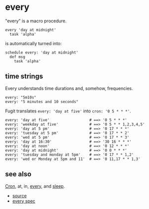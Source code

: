 
# every

"every" is a macro procedure.

```
every 'day at midnight'
  task 'alpha'
```

is automatically turned into:

```
schedule every: 'day at midnight'
  def msg
    task 'alpha'
```

## time strings

Every understands time durations and, somehow, frequencies.

```
every: "5m10s"
every: "5 minutes and 10 seconds"
```

Fugit translates `every: 'day at five'` into `cron: '0 5 * * *'`.

```
every: 'day at five'                  # ==> '0 5 * * *'
every: 'weekday at five'              # ==> '0 5 * * 1,2,3,4,5'
every: 'day at 5 pm'                  # ==> '0 17 * * *'
every: 'tuesday at 5 pm'              # ==> '0 17 * * 2'
every: 'wed at 5 pm'                  # ==> '0 17 * * 3'
every: 'day at 16:30'                 # ==> '30 16 * * *'
every: 'day at noon'                  # ==> '0 12 * * *'
every: 'day at midnight'              # ==> '0 0 * * *'
every: 'tuesday and monday at 5pm'    # ==> '0 17 * * 1,2'
every: 'wed or Monday at 5pm and 11'  # ==> '0 11,17 * * 1,3'
```

## see also

[Cron](cron.md), at, in, [every](every.md), and [sleep](sleep.md).


* [source](https://github.com/floraison/flor/tree/master/lib/flor/punit/every.rb)
* [every spec](https://github.com/floraison/flor/tree/master/spec/punit/every_spec.rb)

